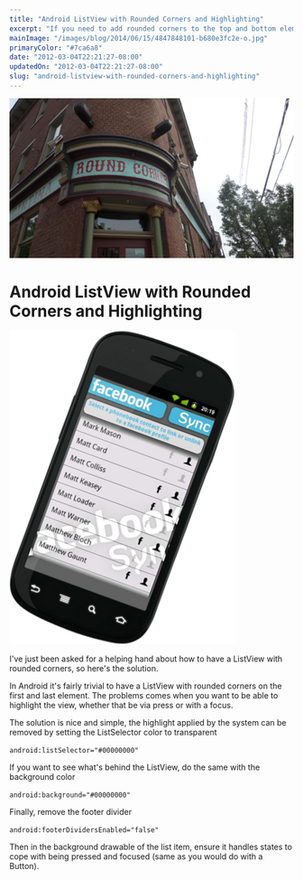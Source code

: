 ```yaml
---
title: "Android ListView with Rounded Corners and Highlighting"
excerpt: "If you need to add rounded corners to the top and bottom elements of a list view then look no further."
mainImage: "/images/blog/2014/06/15/4847848101-b680e3fc2e-o.jpg"
primaryColor: "#7ca6a8"
date: "2012-03-04T22:21:27-08:00"
updatedOn: "2012-03-04T22:21:27-08:00"
slug: "android-listview-with-rounded-corners-and-highlighting"
---
```

![Key art for blog post "Android ListView with Rounded Corners and Highlighting "](/images/blog/2014/06/15/4847848101-b680e3fc2e-o.jpg)

# Android ListView with Rounded Corners and Highlighting 

![Facebook Sync Contact Screenshot](/images/blog/2012/03/fbsync_mid_screenshot.png "350") 

I've just been asked for a helping hand about how to have a ListView with rounded corners, so here's the solution. 

In Android it's fairly trivial to have a ListView with rounded corners on the first and last element. The problems comes when you want to be able to highlight the view, whether that be via press or with a focus. 

The solution is nice and simple, the highlight applied by the system can be removed by setting the ListSelector color to transparent 

`android:listSelector="#00000000"`

If you want to see what's behind the ListView, do the same with the background color 

`android:background="#00000000"`

Finally, remove the footer divider 

`android:footerDividersEnabled="false"`

Then in the background drawable of the list item, ensure it handles states to cope with being pressed and focused (same as you would do with a Button).
